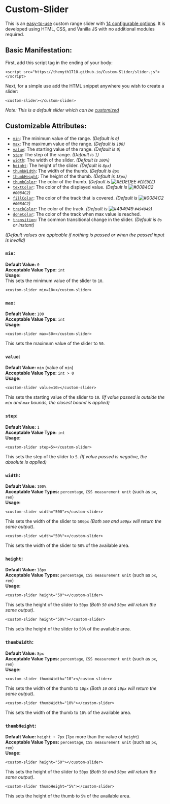 # Custom-Slider
This is an [easy-to-use](#basic-manifestation) custom range slider with [14 configurable options](#customizable-attributes). It is developed using HTML, CSS, and Vanilla JS with no additional modules required.

## Basic Manifestation:
First, add this script tag in the ending of your body:
```
<script src="https://themyth1710.github.io/Custom-Slider/slider.js"></script>
```
Next, for a simple use add the HTML snippet anywhere you wish to create a slider:
```
<custom-slider></custom-slider>
```
_Note: This is a default slider which can be [customized](#customizable-attributes)_

## Customizable Attributes:

- [`min`](#min): The minimum value of the range. _(Default is `0`)_
- [`max`](#max): The maximum value of the range. _(Default is `100`)_
- [`value`](#value): The starting value of the range. _(Default is `0`)_
- [`step`](#step): The step of the range. _(Default is `1`)_
- [`width`](#width): The width of the slider. _(Default is `100%`)_
- [`height`](#height): The height of the slider. _(Default is `8px`)_
- [`thumbWidth`](#thumbWidth): The width of the thumb. _(Default is `8px`_
- [`thumbHeight`](#thumbHeigh): The height of the thumb. _(Default is `18px`)_
- [`thumbColor`](#thumbColor): The color of the thumb. _(Default is ![#EDEDEE](https://placehold.co/15x15/EDEDEE/EDEDEE.png) `#EDEDEE`)_
- [`textColor`](#textColor): The color of the displayed value. _(Default is ![#0084C2](https://placehold.co/15x15/0084c2/0084c2.png) `#0084C2`)_
- [`fillColor`](#fillColor): The color of the track that is covered. _(Default is ![#0084C2](https://placehold.co/15x15/0084c2/0084c2.png) `#0084C2`)_
- [`trackColor`](#trackColor): The color of the track. _(Default is ![#494949](https://placehold.co/15x15/494949/494949.png) `#494949`)_
- [`doneColor`](#doneColor): The color of the track when max value is reached. 
- [`transition`](#transition): The common transitional change in the slider. _(Default is `0s` or instant)_

_(Default values are appicable if nothing is passed or when the passed input is invalid)_
<br>
### `min`:
**Default Value:** `0`<br>
**Acceptable Value Type:** `int`<br>
**Usage:**<br>
This sets the minimum value of the slider to `10`.
```
<custom-slider min=10></custom-slider>
```

### `max`:
**Default Value:** `100`<br>
**Acceptable Value Type:** `int`<br>
**Usage:**<br>
```
<custom-slider max=50></custom-slider>
```
This sets the maximum value of the slider to `50`.

### `value`:
**Default Value:** `min` (value of `min`)<br>
**Acceptable Value Type:** `int > 0`<br>
**Usage:**<br>
```
<custom-slider value=10></custom-slider>
```
This sets the starting value of the slider to `10`. _(If value passed is outside the `min` and `max` bounds, the closest bound is applied)_

### `step`:
**Default Value:** `1`<br>
**Acceptable Value Type:** `int`<br>
**Usage:**<br>
```
<custom-slider step=5></custom-slider>
```
This sets the step of the slider to `5`. _(If value passed is negative, the absolute is applied)_

### `width`:
**Default Value:** `100%`<br>
**Acceptable Value Types:** `percentage`, `CSS measurement unit` (such as `px`, `rem`)<br>
**Usage:**<br>
```
<custom-slider width="500"></custom-slider>
```
This sets the width of the slider to `500px` _(Both `500` and `500px` will return the same output)_.
```
<custom-slider width="50%"></custom-slider>
```
This sets the width of the slider to `50%` of the available area.

### `height`:
**Default Value:** `18px`<br>
**Acceptable Value Types:** `percentage`, `CSS measurement unit` (such as `px`, `rem`)<br>
**Usage:**<br>
```
<custom-slider height="50"></custom-slider>
```
This sets the height of the slider to `50px` _(Both `50` and `50px` will return the same output)_.
```
<custom-slider height="50%"></custom-slider>
```
This sets the height of the slider to `50%` of the available area.

### `thumbWidth`:
**Default Value:** `8px`<br>
**Acceptable Value Types:** `percentage`, `CSS measurement unit` (such as `px`, `rem`)<br>
**Usage:**<br>
```
<custom-slider thumbWidth="10"></custom-slider>
```
This sets the width of the thumb to `10px` _(Both `10` and `10px` will return the same output)_.
```
<custom-slider thumbWidth="10%"></custom-slider>
```
This sets the width of the thumb to `10%` of the available area.

### `thumbHeight`:
**Default Value:** `height + 7px` (`7px` more than the value of `height`) <br>
**Acceptable Value Types:** `percentage`, `CSS measurement unit` (such as `px`, `rem`)<br>
**Usage:**<br>
```
<custom-slider height="50"></custom-slider>
```
This sets the height of the slider to `50px` _(Both `50` and `50px` will return the same output)_.
```
<custom-slider thumbHeight="5%"></custom-slider>
```
This sets the height of the thumb to `5%` of the available area.
